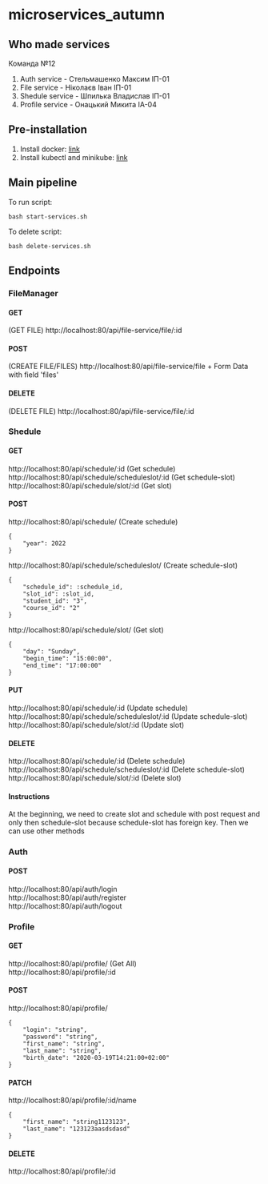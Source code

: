 # microservices_autumn

## Who made services
Команда №12
1. Auth service - Стельмашенко Максим ІП-01
2. File service - Ніколаєв Іван ІП-01
3. Shedule service - Шпилька Владислав ІП-01
4. Profile service - Онацький Микита ІА-04

## Pre-installation
1. Install docker: [link](https://docs.docker.com/engine/install/)
2. Install kubectl and minikube: [link](https://kubernetes.io/docs/tasks/tools/)

## Main pipeline
To run script:
``` 
bash start-services.sh
```

To delete script:
``` 
bash delete-services.sh
```
## Endpoints
### FileManager
#### GET
(GET FILE) http://localhost:80/api/file-service/file/:id

#### POST
(CREATE FILE/FILES) http://localhost:80/api/file-service/file + Form Data with field 'files'

#### DELETE
(DELETE FILE) http://localhost:80/api/file-service/file/:id

### Shedule
#### GET
http://localhost:80/api/schedule/:id (Get schedule) <br/>
http://localhost:80/api/schedule/scheduleslot/:id (Get schedule-slot) <br/>
http://localhost:80/api/schedule/slot/:id (Get slot) <br/>

#### POST
http://localhost:80/api/schedule/ (Create schedule)
```
{
    "year": 2022
}
```

http://localhost:80/api/schedule/scheduleslot/ (Create schedule-slot)
```
{
    "schedule_id": :schedule_id,
    "slot_id": :slot_id,
    "student_id": "3",
    "course_id": "2"
}
```

http://localhost:80/api/schedule/slot/ (Get slot)
```
{
    "day": "Sunday",
    "begin_time": "15:00:00",
    "end_time": "17:00:00"
}
```

#### PUT
http://localhost:80/api/schedule/:id (Update schedule) <br/>
http://localhost:80/api/schedule/scheduleslot/:id (Update schedule-slot) <br/>
http://localhost:80/api/schedule/slot/:id (Update slot) <br/>

#### DELETE
http://localhost:80/api/schedule/:id (Delete schedule) <br/>
http://localhost:80/api/schedule/scheduleslot/:id (Delete schedule-slot) <br/>
http://localhost:80/api/schedule/slot/:id (Delete slot) <br/>

#### Instructions
At the beginning, we need to create slot and schedule with post request and only then schedule-slot because schedule-slot has foreign key.
Then we can use other methods

### Auth
#### POST
http://localhost:80/api/auth/login <br/>
http://localhost:80/api/auth/register <br/>
http://localhost:80/api/auth/logout <br/>

### Profile
#### GET
http://localhost:80/api/profile/ (Get All) <br/>
http://localhost:80/api/profile/:id <br/>

#### POST
http://localhost:80/api/profile/
```
{
    "login": "string",
    "password": "string",
    "first_name": "string",
    "last_name": "string",
    "birth_date": "2020-03-19T14:21:00+02:00"
}
```

#### PATCH
http://localhost:80/api/profile/:id/name
```
{
    "first_name": "string1123123",
    "last_name": "123123aasdsdasd"
}
```

#### DELETE
http://localhost:80/api/profile/:id